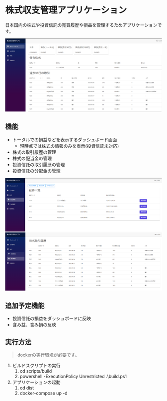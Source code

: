 # 株式収支管理アプリケーション

日本国内の株式や投資信託の売買履歴や損益を管理するためアプリケーションです。  

![ダッシュボード][dashboard]

## 機能

* トータルでの損益などを表示するダッシュボード画面
  * 現時点では株式の情報のみを表示(投資信託未対応)
* 株式の取引履歴の管理
* 株式の配当金の管理
* 投資信託の取引履歴の管理
* 投資信託の分配金の管理

![株式一覧][stock-list]
![株式取引履歴][stock-transaction]

## 追加予定機能

* 投資信託の損益をダッシュボードに反映
* 含み益、含み損の反映

## 実行方法

> dockerの実行環境が必要です。

1. ビルドスクリプトの実行
   1. cd scripts/build
   2. powershell -ExecutionPolicy Unrestricted .\build.ps1
2. アプリケーションの起動
   1. cd dist
   2. docker-compose up -d

[dashboard]: doc/images/dashboard.png
[stock-list]: doc/images/stock-list.png
[stock-transaction]: doc/images/stock-transaction.png